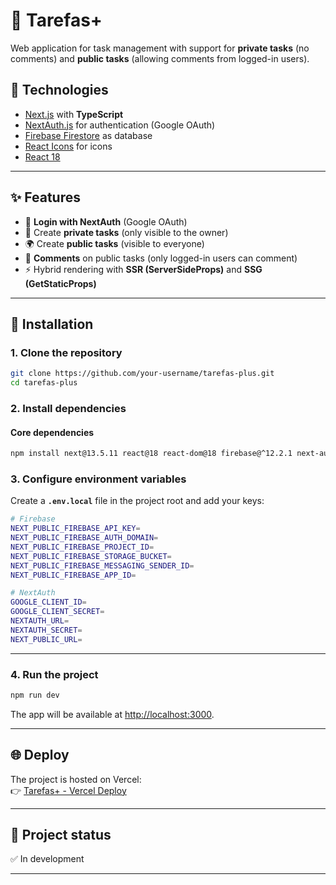 # 📌 Tarefas+

Web application for task management with support for **private tasks** (no comments) and **public tasks** (allowing comments from logged-in users).  

## 🚀 Technologies

- [Next.js](https://nextjs.org/) with **TypeScript**  
- [NextAuth.js](https://next-auth.js.org/) for authentication (Google OAuth)  
- [Firebase Firestore](https://firebase.google.com/docs/firestore) as database  
- [React Icons](https://react-icons.github.io/react-icons/) for icons  
- [React 18](https://react.dev/)  

---

## ✨ Features

- 🔑 **Login with NextAuth** (Google OAuth)  
- 📝 Create **private tasks** (only visible to the owner)  
- 🌍 Create **public tasks** (visible to everyone)  
- 💬 **Comments** on public tasks (only logged-in users can comment)  
- ⚡ Hybrid rendering with **SSR (ServerSideProps)** and **SSG (GetStaticProps)**  

---

## 📂 Installation

### 1. Clone the repository
```bash
git clone https://github.com/your-username/tarefas-plus.git
cd tarefas-plus
```

### 2. Install dependencies

#### Core dependencies
```bash
npm install next@13.5.11 react@18 react-dom@18 firebase@^12.2.1 next-auth@^4.24.11 react-icons@^5.5.0
```


### 3. Configure environment variables  
Create a **`.env.local`** file in the project root and add your keys:

```bash
# Firebase
NEXT_PUBLIC_FIREBASE_API_KEY=
NEXT_PUBLIC_FIREBASE_AUTH_DOMAIN=
NEXT_PUBLIC_FIREBASE_PROJECT_ID=
NEXT_PUBLIC_FIREBASE_STORAGE_BUCKET=
NEXT_PUBLIC_FIREBASE_MESSAGING_SENDER_ID=
NEXT_PUBLIC_FIREBASE_APP_ID=

# NextAuth
GOOGLE_CLIENT_ID=
GOOGLE_CLIENT_SECRET=
NEXTAUTH_URL=
NEXTAUTH_SECRET=
NEXT_PUBLIC_URL=
```

---

### 4. Run the project
```bash
npm run dev
```

The app will be available at [http://localhost:3000](http://localhost:3000).

---

## 🌐 Deploy

The project is hosted on Vercel:  
👉 [Tarefas+ - Vercel Deploy](https://tarefasplus-theta.vercel.app/)

---


## 📌 Project status
✅ In development  

---
